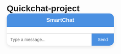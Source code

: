 # Quickchat-project
<!DOCTYPE html>
<html lang="en">
<head>
  <meta charset="UTF-8">
  <meta name="viewport" content="width=device-width, initial-scale=1.0">
  <title>SmartChat - Vishal Gupta</title>
  <style>
    * {
      margin: 0;
      padding: 0;
      box-sizing: border-box;
      font-family: Arial, sans-serif;
    }

    body {
      display: flex;
      justify-content: center;
      align-items: center;
      height: 100vh;
      background: #f4f4f9;
    }

    .chat-container {
      width: 350px;
      background: white;
      border-radius: 15px;
      box-shadow: 0px 4px 12px rgba(0, 0, 0, 0.1);
      display: flex;
      flex-direction: column;
      overflow: hidden;
    }

    .chat-header {
      background: #4a90e2;
      color: white;
      text-align: center;
      padding: 12px;
      font-size: 18px;
      font-weight: bold;
    }

    .chat-box {
      flex: 1;
      padding: 10px;
      overflow-y: auto;
    }

    .message {
      margin: 6px 0;
      padding: 8px 12px;
      border-radius: 12px;
      max-width: 80%;
      word-wrap: break-word;
      font-size: 14px;
    }

    .user {
      background: #4a90e2;
      color: white;
      align-self: flex-end;
    }

    .bot {
      background: #e5e5ea;
      color: black;
      align-self: flex-start;
    }

    .chat-input {
      display: flex;
      border-top: 1px solid #ccc;
    }

    .chat-input input {
      flex: 1;
      border: none;
      padding: 12px;
      font-size: 14px;
      outline: none;
    }

    .chat-input button {
      background: #4a90e2;
      color: white;
      border: none;
      padding: 12px 20px;
      cursor: pointer;
      font-size: 14px;
    }

    .chat-input button:hover {
      background: #357ab7;
    }
  </style>
</head>
<body>

  <div class="chat-container">
    <div class="chat-header">SmartChat</div>
    <div class="chat-box" id="chat-box"></div>
    <div class="chat-input">
      <input type="text" id="user-input" placeholder="Type a message...">
      <button onclick="sendMessage()">Send</button>
    </div>
  </div>

  <script>
    const chatBox = document.getElementById("chat-box");
    const userInput = document.getElementById("user-input");

    const replies = [
      "Hi! How are you?",
      "That sounds nice.",
      "Can you tell me more?",
      "Good to hear from you.",
      "Interesting point!",
      "Okay, noted.",
      "Thanks for sharing that.",
      "Alright, got it!"
    ];

    function sendMessage() {
      const text = userInput.value.trim();
      if (text === "") return;

      addMessage(text, "user");
      userInput.value = "";

      setTimeout(() => {
        const reply = replies[Math.floor(Math.random() * replies.length)];
        addMessage(reply, "bot");
      }, 600);
    }

    function addMessage(text, sender) {
      const message = document.createElement("div");
      message.classList.add("message", sender);
      message.textContent = text;
      chatBox.appendChild(message);
      chatBox.scrollTop = chatBox.scrollHeight;
    }
  </script>

</body>
</html>
